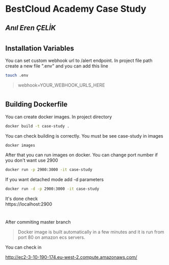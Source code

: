 # BestCloud Academy Case Study

## _Anıl Eren ÇELİK_
#
## Installation Variables
You can set custom webhook url to /alert endpoint. In project file path create a new file ".env" and you can add this line
```sh
touch .env 
```
> webhook=YOUR_WEBHOOK_URLS_HERE


#
## Building Dockerfile
You can create docker images. In project directory

```sh
docker build -t case-study . 
```

You can check building is correctly. You must be see case-study in images
```sh
docker images
```

After that you can run images on docker. You can change port number if you don't want use 2900

```sh
docker run -p 2900:3000 -it case-study
```
If you want detached mode add -d parameters 
```sh
docker run -d -p 2900:3000 -it case-study
```


It's done check <br/> https://localhost:2900

#

After commiting master branch 
> Docker image is built automatically in a few minutes and it is run from port 80 on amazon ecs servers.

You can check in <br/>

http://ec2-3-10-190-174.eu-west-2.compute.amazonaws.com/
